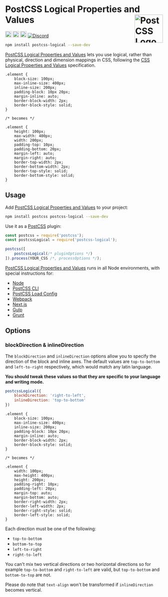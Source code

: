 # PostCSS Logical Properties and Values [<img src="https://postcss.github.io/postcss/logo.svg" alt="PostCSS Logo" width="90" height="90" align="right">][PostCSS]

[<img alt="npm version" src="https://img.shields.io/npm/v/postcss-logical.svg" height="20">][npm-url] [<img alt="CSS Standard Status" src="https://cssdb.org/images/badges/logical-properties-and-values.svg" height="20">][css-url] [<img alt="Build Status" src="https://github.com/csstools/postcss-plugins/workflows/test/badge.svg" height="20">][cli-url] [<img alt="Discord" src="https://shields.io/badge/Discord-5865F2?logo=discord&logoColor=white">][discord]

```bash
npm install postcss-logical --save-dev
```

[PostCSS Logical Properties and Values]  lets you use logical, rather than physical, direction and dimension mappings in CSS, following the [CSS Logical Properties and Values] specification.

```pcss
.element {
	block-size: 100px;
	max-inline-size: 400px;
	inline-size: 200px;
	padding-block: 10px 20px;
	margin-inline: auto;
	border-block-width: 2px;
	border-block-style: solid;
}

/* becomes */

.element {
	height: 100px;
	max-width: 400px;
	width: 200px;
	padding-top: 10px;
	padding-bottom: 20px;
	margin-left: auto;
	margin-right: auto;
	border-top-width: 2px;
	border-bottom-width: 2px;
	border-top-style: solid;
	border-bottom-style: solid;
}
```

## Usage

Add [PostCSS Logical Properties and Values] to your project:

```bash
npm install postcss postcss-logical --save-dev
```

Use it as a [PostCSS] plugin:

```js
const postcss = require('postcss');
const postcssLogical = require('postcss-logical');

postcss([
	postcssLogical(/* pluginOptions */)
]).process(YOUR_CSS /*, processOptions */);
```

[PostCSS Logical Properties and Values] runs in all Node environments, with special
instructions for:

- [Node](INSTALL.md#node)
- [PostCSS CLI](INSTALL.md#postcss-cli)
- [PostCSS Load Config](INSTALL.md#postcss-load-config)
- [Webpack](INSTALL.md#webpack)
- [Next.js](INSTALL.md#nextjs)
- [Gulp](INSTALL.md#gulp)
- [Grunt](INSTALL.md#grunt)

## Options

### blockDirection & inlineDirection

The `blockDirection` and `inlineDirection` options allow you to specify the direction of the block and inline axes. The default values are `top-to-bottom` and `left-to-right` respectively, which would match any latin language.

**You should tweak these values so that they are specific to your language and writing mode.**

```js
postcssLogical({
	blockDirection: 'right-to-left',
	inlineDirection: 'top-to-bottom'
})
```

```pcss
.element {
	block-size: 100px;
	max-inline-size: 400px;
	inline-size: 200px;
	padding-block: 10px 20px;
	margin-inline: auto;
	border-block-width: 2px;
	border-block-style: solid;
}

/* becomes */

.element {
	width: 100px;
	max-height: 400px;
	height: 200px;
	padding-right: 10px;
	padding-left: 20px;
	margin-top: auto;
	margin-bottom: auto;
	border-right-width: 2px;
	border-left-width: 2px;
	border-right-style: solid;
	border-left-style: solid;
}
```

Each direction must be one of the following:

- `top-to-bottom`
- `bottom-to-top`
- `left-to-right`
- `right-to-left`

You can't mix two vertical directions or two horizontal directions so for example `top-to-bottom` and `right-to-left` are valid, but `top-to-bottom` and `bottom-to-top` are not.

Please do note that `text-align` won't be transformed if `inlineDirection` becomes vertical.

[cli-url]: https://github.com/csstools/postcss-plugins/actions/workflows/test.yml?query=workflow/test
[css-url]: https://cssdb.org/#logical-properties-and-values
[discord]: https://discord.gg/bUadyRwkJS
[npm-url]: https://www.npmjs.com/package/postcss-logical

[PostCSS]: https://github.com/postcss/postcss
[PostCSS Logical Properties and Values]: https://github.com/csstools/postcss-plugins/tree/main/plugins/postcss-logical
[CSS Logical Properties and Values]: https://www.w3.org/TR/css-logical-1/
